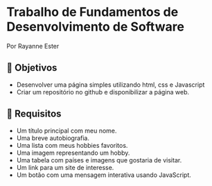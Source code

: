 # Trabalho de Fundamentos de Desenvolvimento de Software
Por Rayanne Ester

## 🎯 Objetivos
- Desenvolver uma página simples utilizando html, css e Javascript
- Criar um repositório no github e disponibilizar a página web.

## 📄 Requisitos
- Um título principal com meu nome.
- Uma breve autobiografia.
- Uma lista com meus hobbies favoritos.
- Uma imagem representando um hobby.
- Uma tabela com países e imagens que gostaria de visitar.
- Um link para um site de interesse.
- Um botão com uma mensagem interativa usando JavaScript.
